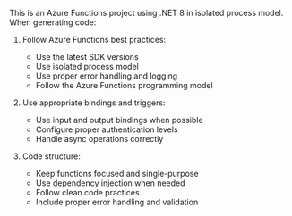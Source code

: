 <!-- Use this file to provide workspace-specific custom instructions to Copilot. For more details, visit https://code.visualstudio.com/docs/copilot/copilot-customization#_use-a-githubcopilotinstructionsmd-file -->

This is an Azure Functions project using .NET 8 in isolated process model. When generating code:

1. Follow Azure Functions best practices:
   - Use the latest SDK versions
   - Use isolated process model
   - Use proper error handling and logging
   - Follow the Azure Functions programming model

2. Use appropriate bindings and triggers:
   - Use input and output bindings when possible
   - Configure proper authentication levels
   - Handle async operations correctly

3. Code structure:
   - Keep functions focused and single-purpose
   - Use dependency injection when needed
   - Follow clean code practices
   - Include proper error handling and validation
